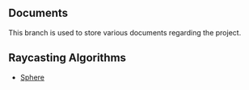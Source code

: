 ## Documents

This branch is used to store various documents regarding the project.

## Raycasting Algorithms
-   [Sphere](https://github.com/SohamBorate/Ripple/blob/documents/Raycasting-Algorithms/Sphere.pdf)
